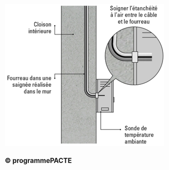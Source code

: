 ![](<images/Appareil de chauffage divisé à bûches - Sonde de température ambiante - 15/_page_0_Figure_0.jpeg>)

## © programmePACTE